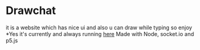 # Drawchat
it is a website which has nice ui and also u can draw while typing so enjoy
*Yes it's currently and always running [here](http://16.171.198.34:80)
Made with Node, socket.io and p5.js
